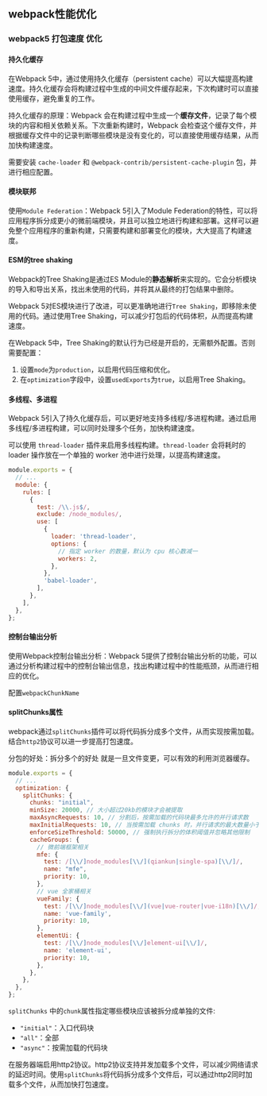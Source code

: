 ## webpack性能优化

### webpack5 打包速度 优化

#### 持久化缓存

在Webpack 5中，通过使用持久化缓存（persistent cache）可以大幅提高构建速度。持久化缓存会将构建过程中生成的中间文件缓存起来，下次构建时可以直接使用缓存，避免重复的工作。

持久化缓存的原理：Webpack 会在构建过程中生成一个**缓存文件**，记录了每个模块的内容和相关依赖关系。下次重新构建时，Webpack 会检查这个缓存文件，并根据缓存文件中的记录判断哪些模块是没有变化的，可以直接使用缓存结果，从而加快构建速度。

需要安装 `cache-loader` 和 `@webpack-contrib/persistent-cache-plugin` 包，并进行相应配置。

#### 模块联邦

使用`Module Federation`：Webpack 5引入了Module Federation的特性，可以将应用程序拆分成更小的微前端模块，并且可以独立地进行构建和部署。这样可以避免整个应用程序的重新构建，只需要构建和部署变化的模块，大大提高了构建速度。

#### ESM的tree shaking

Webpack的Tree Shaking是通过ES Module的**静态解析**来实现的。它会分析模块的导入和导出关系，找出未使用的代码，并将其从最终的打包结果中删除。

Webpack 5对ES模块进行了改进，可以更准确地进行`Tree Shaking`，即移除未使用的代码。通过使用Tree Shaking，可以减少打包后的代码体积，从而提高构建速度。

在Webpack 5中，Tree Shaking的默认行为已经是开启的，无需额外配置。否则需要配置：
1. 设置`mode`为`production`，以启用代码压缩和优化。
2. 在`optimization`字段中，设置`usedExports`为`true`，以启用Tree Shaking。


#### 多线程、多进程

Webpack 5引入了持久化缓存后，可以更好地支持多线程/多进程构建。通过启用多线程/多进程构建，可以同时处理多个任务，加快构建速度。

可以使用 `thread-loader` 插件来启用多线程构建。`thread-loader` 会将耗时的 loader 操作放在一个单独的 worker 池中进行处理，以提高构建速度。

~~~js
module.exports = {
  // ...
  module: {
    rules: [
      {
        test: /\\.js$/,
        exclude: /node_modules/,
        use: [
          {
            loader: 'thread-loader',
            options: {
              // 指定 worker 的数量，默认为 cpu 核心数减一
              workers: 2,
            },
          },
          'babel-loader',
        ],
      },
    ],
  },
};
~~~

#### 控制台输出分析

使用Webpack控制台输出分析：Webpack 5提供了控制台输出分析的功能，可以通过分析构建过程中的控制台输出信息，找出构建过程中的性能瓶颈，从而进行相应的优化。

配置`webpackChunkName`

#### splitChunks属性

webpack通过`splitChunks`插件可以将代码拆分成多个文件，从而实现按需加载。结合`http2`协议可以进一步提高打包速度。

分包的好处：拆分多个的好处 就是一旦文件变更，可以有效的利用浏览器缓存。

~~~js
module.exports = {
  // ...
  optimization: {
    splitChunks: {
      chunks: "initial",
      minSize: 20000, // 大小超过20kb的模块才会被提取
      maxAsyncRequests: 10, // 分割后，按需加载的代码块最多允许的并行请求数
      maxInitialRequests: 10, // 当按需加载 chunks 时，并行请求的最大数量小于或等于 10
      enforceSizeThreshold: 50000, // 强制执行拆分的体积阈值并忽略其他限制
      cacheGroups: {
        // 微前端框架相关
        mfe: {
          test: /[\\/]node_modules[\\/](qiankun|single-spa)[\\/]/,
          name: "mfe",
          priority: 10,
        },
        // vue 全家桶相关
        vueFamily: {
          test: /[\\/]node_modules[\\/](vue|vue-router|vue-i18n)[\\/]/,
          name: 'vue-family',
          priority: 10,
        },
        elementUi: {
          test: /[\\/]node_modules[\\/]element-ui[\\/]/,
          name: 'element-ui',
          priority: 10,
        },
      },
    },
  },
};
~~~

`splitChunks` 中的`chunk`属性指定哪些模块应该被拆分成单独的文件:
+ `"initial"`：入口代码块
+ `"all"`：全部 
+ `"async"`：按需加载的代码块

在服务器端启用http2协议。http2协议支持并发加载多个文件，可以减少网络请求的延迟时间。使用`splitChunks`将代码拆分成多个文件后，可以通过http2同时加载多个文件，从而加快打包速度。

